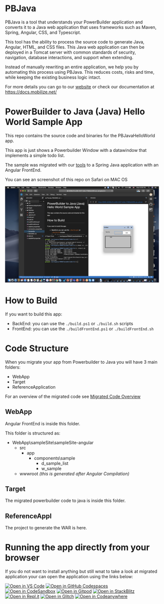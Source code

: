 # PBJava

PBJava is a tool that understands your PowerBuilder application and converts it to a Java web application that uses frameworks such as Maven, Spring, Angular, CSS, and Typescript.

This tool has the ability to process the source code to generate Java, Angular, HTML, and CSS files. This Java web application can then be deployed in a Tomcat server with common standards of security, navigation, database interactions, and support when extending.

Instead of manually rewriting an entire application, we help you by automating this process using PBJava. This reduces costs, risks and time, while keeping the existing business logic intact.

For more details you can go to our [website](https://www.mobilize.net/powerbuilder) or check our documentation at https://docs.mobilize.net/



# PowerBuilder to Java (Java) Hello World Sample App

This repo contains the source code and binaries for the PBJavaHelloWorld app.

This app is just shows a Powerbuilder Window with a datawindow that implements a simple todo list.

The sample was migrated with our [tools](https://mobilize.net/powerbuilder) to a Spring Java application with an Angular FrontEnd.

You can see an screenshot of this repo on Safari on MAC OS

![PBMAPHelloWorld](./ScreenShot.png)


# How to Build

If you want to build this app:

- BackEnd: you can use the `./build.ps1` or `./build.sh` scripts
- FrontEnd: you can use the `./buildFrontEnd.ps1` or `./buildFrontEnd.sh`

# Code Structure

When you migrate your app from Powerbuilder to Java you will have 3 main folders:

- WebApp
- Target
- ReferenceApplication

For an overview of the migrated code see [Migrated Code Overview](https://docs.mobilize.net/PBJava/articles/migration/postmigrationprocess.html#migrated-code-overview)



## WebApp
Angular FrontEnd is inside this folder.

This folder is structured as:
- WebApp\sampleSite\sampleSite-angular
    - src
        - app
            - components\sample
                - d_sample_list
                - w_sample
    - wwwroot *(this is generated after Angular Compilation)*


## Target
The migrated powerbuilder code to java is inside this folder.

## ReferenceAppl
The project to generate the WAR is here.

# Running the app directly from your browser

If you do not want to install anything but still wnat to take a look at migrated application your can open the application using the links below:

[![Open in VS Code](https://img.shields.io/badge/Open%20in-VS%20Code-blue?logo=visualstudiocode)](https://vscode.dev/github/MobilizeNet/PBMAPJavaHelloWorld)
[![Open in GitHub Codespaces](https://github.com/codespaces/badge.svg)](https://codespaces.new/MobilizeNet/PBMAPJavaHelloWorld)
[![Open in CodeSandbox](https://assets.codesandbox.io/github/button-edit-lime.svg)](https://codesandbox.io/embed/react-markdown-preview-co1mj?fontsize=14&hidenavigation=1&theme=dark)
[![Open in Gitpod](https://gitpod.io/button/open-in-gitpod.svg)](https://gitpod.io/#https://github.com/MobilizeNet/PBMAPJavaHelloWorld)
[![Open in StackBlitz](https://developer.stackblitz.com/img/open_in_stackblitz.svg)](https://stackblitz.com/github/MobilizeNet/PBMAPJavaHelloWorld?template=node&title=ngx-vcard%20Example)
[![Open in Repl.it](https://replit.com/badge/github/withastro/astro)](https://replit.com/github/MobilizeNet/PBMAPJavaHelloWorld)
[![Open in Glitch](https://img.shields.io/badge/Open%20in-Glitch-blue?logo=glitch)](https://glitch.com/edit/#!/import/github/MobilizeNet/PBMAPJavaHelloWorld)
[![Open in Codeanywhere](https://codeanywhere.com/img/open-in-codeanywhere-btn.svg)](https://app.codeanywhere.com/#https://github.com/MobilizeNet/PBMAPJavaHelloWorld)
